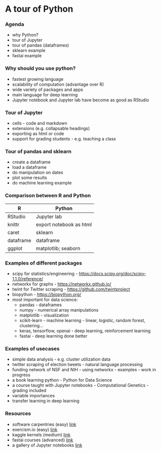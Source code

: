 # A tour of Python

### Agenda 

- why Python? 
- tour of Jupyter
- tour of pandas (dataframes)
- sklearn example
- fastai example

### Why should you use python? 

- fastest growing language
- scalability of computation (advantage over R)
- wide variety of packages and apps
- main language for deep learning
- Jupyter notebook and Jupyter lab have become as good as RStudio

### Tour of Jupyter

- cells - code and markdown
- extensions (e.g. collapsable headings)
- exporting as html or code
- support for grading students - e.g. teaching a class

### Tour of pandas and sklearn

- create a dataframe
- load a dataframe
- do manipulation on dates
- plot some results
- do machine learning example

### Comparison between R and Python

| R | Python |
|---|----|
| RStudio | Jupyter lab |
| knittr | export notebook as html |
| caret  | sklearn |
| dataframe | dataframe |
| ggplot | matplotlib; seaborn |

### Examples of different packages

- scipy for statistics/engineering - https://docs.scipy.org/doc/scipy-1.1.0/reference/
- networkx for graphs - https://networkx.github.io/
- twint for Twitter scraping - https://github.com/twintproject
- biopython - https://biopython.org/ 
- most important for data science: 
  - pandas - dataframes
  - numpy - numerical array manipulations
  - matplotlib - visualization 
  - scikit-learn - machine learning - linear, logistic, random forest, clustering... 
  - keras, tensorflow, openai - deep learning, reinforcement learning
  - fastai - deep learning done better

### Examples of usecases

- simple data analysis - e.g. cluster utilization data
- twitter scraping of election tweets - natural language processing
- funding network of NSF and NIH - using networkx - examples - work in progress
- a book learning python - Python for Data Science
- a course taught with Jupyter notebooks - Computational Genetics - grading included
- variable importances  
- transfer learning in deep learning

### Resources

- software carpentries (easy) [link](https://software-carpentry.org/lessons/)
- exercism.io   (easy) [link](https://exercism.io/tracks/python)
- kaggle kernels (medium) [link](https://www.kaggle.com/kernels)
- fastai courses (advanced) [link](https://www.fast.ai/)
- a gallery of Jupyter notebooks [link](https://github.com/jupyter/jupyter/wiki/A-gallery-of-interesting-Jupyter-Notebooks)



